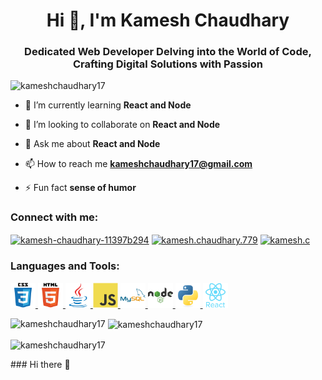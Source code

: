 <h1 align="center">Hi 👋, I'm Kamesh Chaudhary</h1>
<h3 align="center">Dedicated Web Developer Delving into the World of Code, Crafting Digital Solutions with Passion</h3>

<p align="left"> <img src="https://komarev.com/ghpvc/?username=kameshchaudhary17&label=Profile%20views&color=0e75b6&style=flat" alt="kameshchaudhary17" /> </p>

- 🌱 I’m currently learning **React and Node**

- 👯 I’m looking to collaborate on **React and Node**

- 💬 Ask me about **React and Node**

- 📫 How to reach me **kameshchaudhary17@gmail.com**

- ⚡ Fun fact **sense of humor**

<h3 align="left">Connect with me:</h3>
<p align="left">
<a href="https://linkedin.com/in/kamesh-chaudhary-11397b294" target="blank"><img align="center" src="https://raw.githubusercontent.com/rahuldkjain/github-profile-readme-generator/master/src/images/icons/Social/linked-in-alt.svg" alt="kamesh-chaudhary-11397b294" height="30" width="40" /></a>
<a href="https://fb.com/kamesh.chaudhary.779" target="blank"><img align="center" src="https://raw.githubusercontent.com/rahuldkjain/github-profile-readme-generator/master/src/images/icons/Social/facebook.svg" alt="kamesh.chaudhary.779" height="30" width="40" /></a>
<a href="https://instagram.com/kamesh.c" target="blank"><img align="center" src="https://raw.githubusercontent.com/rahuldkjain/github-profile-readme-generator/master/src/images/icons/Social/instagram.svg" alt="kamesh.c" height="30" width="40" /></a>
</p>

<h3 align="left">Languages and Tools:</h3>
<p align="left"> <a href="https://www.w3schools.com/css/" target="_blank" rel="noreferrer"> <img src="https://raw.githubusercontent.com/devicons/devicon/master/icons/css3/css3-original-wordmark.svg" alt="css3" width="40" height="40"/> </a> <a href="https://www.w3.org/html/" target="_blank" rel="noreferrer"> <img src="https://raw.githubusercontent.com/devicons/devicon/master/icons/html5/html5-original-wordmark.svg" alt="html5" width="40" height="40"/> </a> <a href="https://www.java.com" target="_blank" rel="noreferrer"> <img src="https://raw.githubusercontent.com/devicons/devicon/master/icons/java/java-original.svg" alt="java" width="40" height="40"/> </a> <a href="https://developer.mozilla.org/en-US/docs/Web/JavaScript" target="_blank" rel="noreferrer"> <img src="https://raw.githubusercontent.com/devicons/devicon/master/icons/javascript/javascript-original.svg" alt="javascript" width="40" height="40"/> </a> <a href="https://www.mysql.com/" target="_blank" rel="noreferrer"> <img src="https://raw.githubusercontent.com/devicons/devicon/master/icons/mysql/mysql-original-wordmark.svg" alt="mysql" width="40" height="40"/> </a> <a href="https://nodejs.org" target="_blank" rel="noreferrer"> <img src="https://raw.githubusercontent.com/devicons/devicon/master/icons/nodejs/nodejs-original-wordmark.svg" alt="nodejs" width="40" height="40"/> </a> <a href="https://www.python.org" target="_blank" rel="noreferrer"> <img src="https://raw.githubusercontent.com/devicons/devicon/master/icons/python/python-original.svg" alt="python" width="40" height="40"/> </a> <a href="https://reactjs.org/" target="_blank" rel="noreferrer"> <img src="https://raw.githubusercontent.com/devicons/devicon/master/icons/react/react-original-wordmark.svg" alt="react" width="40" height="40"/> </a> </p>

<p><img align="left" src="https://github-readme-stats.vercel.app/api/top-langs?username=kameshchaudhary17&show_icons=true&locale=en&layout=compact" alt="kameshchaudhary17" /></p>

<p>&nbsp;<img align="center" src="https://github-readme-stats.vercel.app/api?username=kameshchaudhary17&show_icons=true&locale=en" alt="kameshchaudhary17" /></p>

<p><img align="center" src="https://github-readme-streak-stats.herokuapp.com/?user=kameshchaudhary17&" alt="kameshchaudhary17" /></p>
### Hi there 👋

<!--
**Kameshchaudhary17/kameshchaudhary17** is a ✨ _special_ ✨ repository because its `README.md` (this file) appears on your GitHub profile.

Here are some ideas to get you started:

- 🔭 I’m currently working on ...
- 🌱 I’m currently learning ...
- 👯 I’m looking to collaborate on ...
- 🤔 I’m looking for help with ...
- 💬 Ask me about ...
- 📫 How to reach me: ...
- 😄 Pronouns: ...
- ⚡ Fun fact: ...
-->
